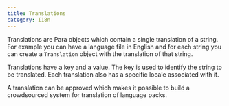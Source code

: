 ```yaml
---
title: Translations
category: I18n
---
```


Translations are Para objects which contain a single translation of a string. For example you can have a language file
in English and for each string you can create a `Translation` object with the translation of that string.

Translations have a key and a value. The key is used to identify the string to be translated. Each translation also has
a specific locale associated with it.

A translation can be approved which makes it possible to build a crowdsourced system for translation of language packs.